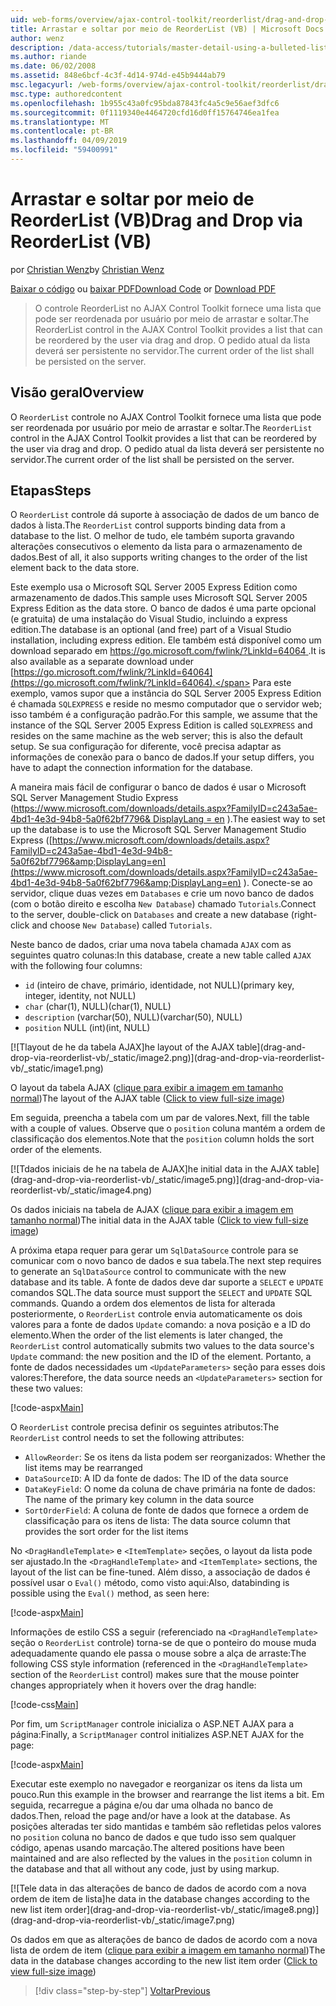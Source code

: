 ```yaml
---
uid: web-forms/overview/ajax-control-toolkit/reorderlist/drag-and-drop-via-reorderlist-vb
title: Arrastar e soltar por meio de ReorderList (VB) | Microsoft Docs
author: wenz
description: /data-access/tutorials/master-detail-using-a-bulleted-list-of-master-records-with-a-details-datalist-vb
ms.author: riande
ms.date: 06/02/2008
ms.assetid: 848e6bcf-4c3f-4d14-974d-e45b9444ab79
msc.legacyurl: /web-forms/overview/ajax-control-toolkit/reorderlist/drag-and-drop-via-reorderlist-vb
msc.type: authoredcontent
ms.openlocfilehash: 1b955c43a0fc95bda87843fc4a5c9e56aef3dfc6
ms.sourcegitcommit: 0f1119340e4464720cfd16d0ff15764746ea1fea
ms.translationtype: MT
ms.contentlocale: pt-BR
ms.lasthandoff: 04/09/2019
ms.locfileid: "59400991"
---
```

# <a name="drag-and-drop-via-reorderlist-vb"></a><span data-ttu-id="7a82f-103">Arrastar e soltar por meio de ReorderList (VB)</span><span class="sxs-lookup"><span data-stu-id="7a82f-103">Drag and Drop via ReorderList (VB)</span></span>

<span data-ttu-id="7a82f-104">por [Christian Wenz](https://github.com/wenz)</span><span class="sxs-lookup"><span data-stu-id="7a82f-104">by [Christian Wenz](https://github.com/wenz)</span></span>

<span data-ttu-id="7a82f-105">[Baixar o código](http://download.microsoft.com/download/9/3/f/93f8daea-bebd-4821-833b-95205389c7d0/ReorderList5.vb.zip) ou [baixar PDF](http://download.microsoft.com/download/2/d/c/2dc10e34-6983-41d4-9c08-f78f5387d32b/reorderlist5VB.pdf)</span><span class="sxs-lookup"><span data-stu-id="7a82f-105">[Download Code](http://download.microsoft.com/download/9/3/f/93f8daea-bebd-4821-833b-95205389c7d0/ReorderList5.vb.zip) or [Download PDF](http://download.microsoft.com/download/2/d/c/2dc10e34-6983-41d4-9c08-f78f5387d32b/reorderlist5VB.pdf)</span></span>

> <span data-ttu-id="7a82f-106">O controle ReorderList no AJAX Control Toolkit fornece uma lista que pode ser reordenada por usuário por meio de arrastar e soltar.</span><span class="sxs-lookup"><span data-stu-id="7a82f-106">The ReorderList control in the AJAX Control Toolkit provides a list that can be reordered by the user via drag and drop.</span></span> <span data-ttu-id="7a82f-107">O pedido atual da lista deverá ser persistente no servidor.</span><span class="sxs-lookup"><span data-stu-id="7a82f-107">The current order of the list shall be persisted on the server.</span></span>


## <a name="overview"></a><span data-ttu-id="7a82f-108">Visão geral</span><span class="sxs-lookup"><span data-stu-id="7a82f-108">Overview</span></span>

<span data-ttu-id="7a82f-109">O `ReorderList` controle no AJAX Control Toolkit fornece uma lista que pode ser reordenada por usuário por meio de arrastar e soltar.</span><span class="sxs-lookup"><span data-stu-id="7a82f-109">The `ReorderList` control in the AJAX Control Toolkit provides a list that can be reordered by the user via drag and drop.</span></span> <span data-ttu-id="7a82f-110">O pedido atual da lista deverá ser persistente no servidor.</span><span class="sxs-lookup"><span data-stu-id="7a82f-110">The current order of the list shall be persisted on the server.</span></span>

## <a name="steps"></a><span data-ttu-id="7a82f-111">Etapas</span><span class="sxs-lookup"><span data-stu-id="7a82f-111">Steps</span></span>

<span data-ttu-id="7a82f-112">O `ReorderList` controle dá suporte à associação de dados de um banco de dados à lista.</span><span class="sxs-lookup"><span data-stu-id="7a82f-112">The `ReorderList` control supports binding data from a database to the list.</span></span> <span data-ttu-id="7a82f-113">O melhor de tudo, ele também suporta gravando alterações consecutivos o elemento da lista para o armazenamento de dados.</span><span class="sxs-lookup"><span data-stu-id="7a82f-113">Best of all, it also supports writing changes to the order of the list element back to the data store.</span></span>

<span data-ttu-id="7a82f-114">Este exemplo usa o Microsoft SQL Server 2005 Express Edition como armazenamento de dados.</span><span class="sxs-lookup"><span data-stu-id="7a82f-114">This sample uses Microsoft SQL Server 2005 Express Edition as the data store.</span></span> <span data-ttu-id="7a82f-115">O banco de dados é uma parte opcional (e gratuita) de uma instalação do Visual Studio, incluindo a express edition.</span><span class="sxs-lookup"><span data-stu-id="7a82f-115">The database is an optional (and free) part of a Visual Studio installation, including express edition.</span></span> <span data-ttu-id="7a82f-116">Ele também está disponível como um download separado em [ https://go.microsoft.com/fwlink/?LinkId=64064 ](https://go.microsoft.com/fwlink/?LinkId=64064).</span><span class="sxs-lookup"><span data-stu-id="7a82f-116">It is also available as a separate download under [https://go.microsoft.com/fwlink/?LinkId=64064](https://go.microsoft.com/fwlink/?LinkId=64064).</span></span> <span data-ttu-id="7a82f-117">Para este exemplo, vamos supor que a instância do SQL Server 2005 Express Edition é chamada `SQLEXPRESS` e reside no mesmo computador que o servidor web; isso também é a configuração padrão.</span><span class="sxs-lookup"><span data-stu-id="7a82f-117">For this sample, we assume that the instance of the SQL Server 2005 Express Edition is called `SQLEXPRESS` and resides on the same machine as the web server; this is also the default setup.</span></span> <span data-ttu-id="7a82f-118">Se sua configuração for diferente, você precisa adaptar as informações de conexão para o banco de dados.</span><span class="sxs-lookup"><span data-stu-id="7a82f-118">If your setup differs, you have to adapt the connection information for the database.</span></span>

<span data-ttu-id="7a82f-119">A maneira mais fácil de configurar o banco de dados é usar o Microsoft SQL Server Management Studio Express ([https://www.microsoft.com/downloads/details.aspx?FamilyID=c243a5ae-4bd1-4e3d-94b8-5a0f62bf7796&amp; DisplayLang = en](https://www.microsoft.com/downloads/details.aspx?FamilyID=c243a5ae-4bd1-4e3d-94b8-5a0f62bf7796&amp;DisplayLang=en) ).</span><span class="sxs-lookup"><span data-stu-id="7a82f-119">The easiest way to set up the database is to use the Microsoft SQL Server Management Studio Express ([https://www.microsoft.com/downloads/details.aspx?FamilyID=c243a5ae-4bd1-4e3d-94b8-5a0f62bf7796&amp;DisplayLang=en](https://www.microsoft.com/downloads/details.aspx?FamilyID=c243a5ae-4bd1-4e3d-94b8-5a0f62bf7796&amp;DisplayLang=en) ).</span></span> <span data-ttu-id="7a82f-120">Conecte-se ao servidor, clique duas vezes em `Databases` e crie um novo banco de dados (com o botão direito e escolha `New Database`) chamado `Tutorials`.</span><span class="sxs-lookup"><span data-stu-id="7a82f-120">Connect to the server, double-click on `Databases` and create a new database (right-click and choose `New Database`) called `Tutorials`.</span></span>

<span data-ttu-id="7a82f-121">Neste banco de dados, criar uma nova tabela chamada `AJAX` com as seguintes quatro colunas:</span><span class="sxs-lookup"><span data-stu-id="7a82f-121">In this database, create a new table called `AJAX` with the following four columns:</span></span>

- `id` <span data-ttu-id="7a82f-122">(inteiro de chave, primário, identidade, not NULL)</span><span class="sxs-lookup"><span data-stu-id="7a82f-122">(primary key, integer, identity, not NULL)</span></span>
- `char` <span data-ttu-id="7a82f-123">(char(1), NULL)</span><span class="sxs-lookup"><span data-stu-id="7a82f-123">(char(1), NULL)</span></span>
- `description` <span data-ttu-id="7a82f-124">(varchar(50), NULL)</span><span class="sxs-lookup"><span data-stu-id="7a82f-124">(varchar(50), NULL)</span></span>
- `position` <span data-ttu-id="7a82f-125">NULL (int)</span><span class="sxs-lookup"><span data-stu-id="7a82f-125">(int, NULL)</span></span>


[![T<span data-ttu-id="7a82f-126">layout de he da tabela AJAX]</span><span class="sxs-lookup"><span data-stu-id="7a82f-126">he layout of the AJAX table]</span></span>(drag-and-drop-via-reorderlist-vb/_static/image2.png)](drag-and-drop-via-reorderlist-vb/_static/image1.png)

<span data-ttu-id="7a82f-127">O layout da tabela AJAX ([clique para exibir a imagem em tamanho normal](drag-and-drop-via-reorderlist-vb/_static/image3.png))</span><span class="sxs-lookup"><span data-stu-id="7a82f-127">The layout of the AJAX table ([Click to view full-size image](drag-and-drop-via-reorderlist-vb/_static/image3.png))</span></span>


<span data-ttu-id="7a82f-128">Em seguida, preencha a tabela com um par de valores.</span><span class="sxs-lookup"><span data-stu-id="7a82f-128">Next, fill the table with a couple of values.</span></span> <span data-ttu-id="7a82f-129">Observe que o `position` coluna mantém a ordem de classificação dos elementos.</span><span class="sxs-lookup"><span data-stu-id="7a82f-129">Note that the `position` column holds the sort order of the elements.</span></span>


[![T<span data-ttu-id="7a82f-130">dados iniciais de he na tabela de AJAX]</span><span class="sxs-lookup"><span data-stu-id="7a82f-130">he initial data in the AJAX table]</span></span>(drag-and-drop-via-reorderlist-vb/_static/image5.png)](drag-and-drop-via-reorderlist-vb/_static/image4.png)

<span data-ttu-id="7a82f-131">Os dados iniciais na tabela de AJAX ([clique para exibir a imagem em tamanho normal](drag-and-drop-via-reorderlist-vb/_static/image6.png))</span><span class="sxs-lookup"><span data-stu-id="7a82f-131">The initial data in the AJAX table ([Click to view full-size image](drag-and-drop-via-reorderlist-vb/_static/image6.png))</span></span>


<span data-ttu-id="7a82f-132">A próxima etapa requer para gerar um `SqlDataSource` controle para se comunicar com o novo banco de dados e sua tabela.</span><span class="sxs-lookup"><span data-stu-id="7a82f-132">The next step requires to generate an `SqlDataSource` control to communicate with the new database and its table.</span></span> <span data-ttu-id="7a82f-133">A fonte de dados deve dar suporte a `SELECT` e `UPDATE` comandos SQL.</span><span class="sxs-lookup"><span data-stu-id="7a82f-133">The data source must support the `SELECT` and `UPDATE` SQL commands.</span></span> <span data-ttu-id="7a82f-134">Quando a ordem dos elementos de lista for alterada posteriormente, o `ReorderList` controle envia automaticamente os dois valores para a fonte de dados `Update` comando: a nova posição e a ID do elemento.</span><span class="sxs-lookup"><span data-stu-id="7a82f-134">When the order of the list elements is later changed, the `ReorderList` control automatically submits two values to the data source's `Update` command: the new position and the ID of the element.</span></span> <span data-ttu-id="7a82f-135">Portanto, a fonte de dados necessidades um `<UpdateParameters>` seção para esses dois valores:</span><span class="sxs-lookup"><span data-stu-id="7a82f-135">Therefore, the data source needs an `<UpdateParameters>` section for these two values:</span></span>

[!code-aspx[Main](drag-and-drop-via-reorderlist-vb/samples/sample1.aspx)]

<span data-ttu-id="7a82f-136">O `ReorderList` controle precisa definir os seguintes atributos:</span><span class="sxs-lookup"><span data-stu-id="7a82f-136">The `ReorderList` control needs to set the following attributes:</span></span>

- `AllowReorder`<span data-ttu-id="7a82f-137">: Se os itens da lista podem ser reorganizados</span><span class="sxs-lookup"><span data-stu-id="7a82f-137">: Whether the list items may be rearranged</span></span>
- `DataSourceID`<span data-ttu-id="7a82f-138">: A ID da fonte de dados</span><span class="sxs-lookup"><span data-stu-id="7a82f-138">: The ID of the data source</span></span>
- `DataKeyField`<span data-ttu-id="7a82f-139">: O nome da coluna de chave primária na fonte de dados</span><span class="sxs-lookup"><span data-stu-id="7a82f-139">: The name of the primary key column in the data source</span></span>
- `SortOrderField`<span data-ttu-id="7a82f-140">: A coluna de fonte de dados que fornece a ordem de classificação para os itens de lista</span><span class="sxs-lookup"><span data-stu-id="7a82f-140">: The data source column that provides the sort order for the list items</span></span>

<span data-ttu-id="7a82f-141">No `<DragHandleTemplate>` e `<ItemTemplate>` seções, o layout da lista pode ser ajustado.</span><span class="sxs-lookup"><span data-stu-id="7a82f-141">In the `<DragHandleTemplate>` and `<ItemTemplate>` sections, the layout of the list can be fine-tuned.</span></span> <span data-ttu-id="7a82f-142">Além disso, a associação de dados é possível usar o `Eval()` método, como visto aqui:</span><span class="sxs-lookup"><span data-stu-id="7a82f-142">Also, databinding is possible using the `Eval()` method, as seen here:</span></span>

[!code-aspx[Main](drag-and-drop-via-reorderlist-vb/samples/sample2.aspx)]

<span data-ttu-id="7a82f-143">Informações de estilo CSS a seguir (referenciado na `<DragHandleTemplate>` seção o `ReorderList` controle) torna-se de que o ponteiro do mouse muda adequadamente quando ele passa o mouse sobre a alça de arraste:</span><span class="sxs-lookup"><span data-stu-id="7a82f-143">The following CSS style information (referenced in the `<DragHandleTemplate>` section of the `ReorderList` control) makes sure that the mouse pointer changes appropriately when it hovers over the drag handle:</span></span>

[!code-css[Main](drag-and-drop-via-reorderlist-vb/samples/sample3.css)]

<span data-ttu-id="7a82f-144">Por fim, um `ScriptManager` controle inicializa o ASP.NET AJAX para a página:</span><span class="sxs-lookup"><span data-stu-id="7a82f-144">Finally, a `ScriptManager` control initializes ASP.NET AJAX for the page:</span></span>

[!code-aspx[Main](drag-and-drop-via-reorderlist-vb/samples/sample4.aspx)]

<span data-ttu-id="7a82f-145">Executar este exemplo no navegador e reorganizar os itens da lista um pouco.</span><span class="sxs-lookup"><span data-stu-id="7a82f-145">Run this example in the browser and rearrange the list items a bit.</span></span> <span data-ttu-id="7a82f-146">Em seguida, recarregue a página e/ou dar uma olhada no banco de dados.</span><span class="sxs-lookup"><span data-stu-id="7a82f-146">Then, reload the page and/or have a look at the database.</span></span> <span data-ttu-id="7a82f-147">As posições alteradas ter sido mantidas e também são refletidas pelos valores no `position` coluna no banco de dados e que tudo isso sem qualquer código, apenas usando marcação.</span><span class="sxs-lookup"><span data-stu-id="7a82f-147">The altered positions have been maintained and are also reflected by the values in the `position` column in the database and that all without any code, just by using markup.</span></span>


[![T<span data-ttu-id="7a82f-148">ele data in das alterações de banco de dados de acordo com a nova ordem de item de lista]</span><span class="sxs-lookup"><span data-stu-id="7a82f-148">he data in the database changes according to the new list item order]</span></span>(drag-and-drop-via-reorderlist-vb/_static/image8.png)](drag-and-drop-via-reorderlist-vb/_static/image7.png)

<span data-ttu-id="7a82f-149">Os dados em que as alterações de banco de dados de acordo com a nova lista de ordem de item ([clique para exibir a imagem em tamanho normal](drag-and-drop-via-reorderlist-vb/_static/image9.png))</span><span class="sxs-lookup"><span data-stu-id="7a82f-149">The data in the database changes according to the new list item order ([Click to view full-size image](drag-and-drop-via-reorderlist-vb/_static/image9.png))</span></span>

> [!div class="step-by-step"]
> [<span data-ttu-id="7a82f-150">Voltar</span><span class="sxs-lookup"><span data-stu-id="7a82f-150">Previous</span></span>](using-postbacks-with-reorderlist-vb.md)
